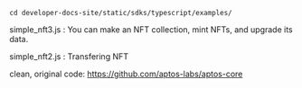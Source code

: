 
```cd developer-docs-site/static/sdks/typescript/examples/```

simple_nft3.js : You can make an NFT collection, mint NFTs, and upgrade its data.     

simple_nft2.js : Transfering NFT  

clean, original code: https://github.com/aptos-labs/aptos-core
